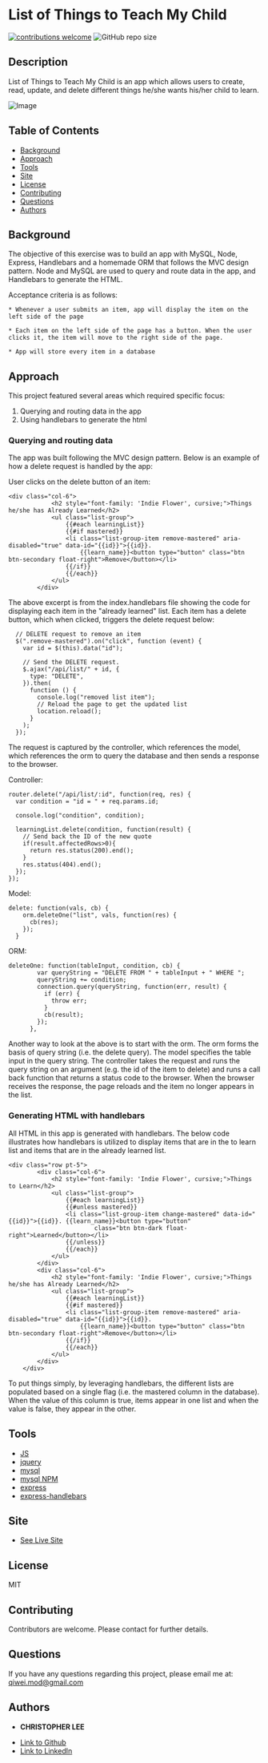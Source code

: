 # List of Things to Teach My Child

[![contributions welcome](https://img.shields.io/badge/contributions-welcome-brightgreen.svg?style=flat)](https://github.com/dwyl/esta/issues)
![GitHub repo size](https://img.shields.io/github/repo-size/CofChips/node_express_handlebars)

## Description
List of Things to Teach My Child is an app which allows users to create, read, update, and delete different things he/she wants his/her child to learn.

![Image](./public/assets/img/site.png)

## Table of Contents
* [Background](#background)
* [Approach](#approach)
* [Tools](#tools)
* [Site](#site)
* [License](#license)
* [Contributing](#contributing)
* [Questions](#questions)
* [Authors](#authors)

## Background
The objective of this exercise was to build an app with MySQL, Node, Express, Handlebars and a homemade ORM that follows the MVC design pattern. Node and MySQL are used to query and route data in the app, and Handlebars to generate the HTML.

Acceptance criteria is as follows:

```
* Whenever a user submits an item, app will display the item on the left side of the page 

* Each item on the left side of the page has a button. When the user clicks it, the item will move to the right side of the page.

* App will store every item in a database

```

## Approach
This project featured several areas which required specific focus:
1) Querying and routing data in the app
2) Using handlebars to generate the html

### Querying and routing data
The app was built following the MVC design pattern. Below is an example of how a delete request is handled by the app:

User clicks on the delete button of an item:

```
<div class="col-6">
            <h2 style="font-family: 'Indie Flower', cursive;">Things he/she has Already Learned</h2>
            <ul class="list-group">
                {{#each learningList}}
                {{#if mastered}}
                <li class="list-group-item remove-mastered" aria-disabled="true" data-id="{{id}}">{{id}}.
                    {{learn_name}}<button type="button" class="btn btn-secondary float-right">Remove</button></li>
                {{/if}}
                {{/each}}
            </ul>
        </div>
```
The above excerpt is from the index.handlebars file showing the code for displaying each item in the "already learned" list. Each item has a delete button, which when clicked, triggers the delete request below:

```
  // DELETE request to remove an item
  $(".remove-mastered").on("click", function (event) {
    var id = $(this).data("id");

    // Send the DELETE request.
    $.ajax("/api/list/" + id, {
      type: "DELETE",
    }).then(
      function () {
        console.log("removed list item");
        // Reload the page to get the updated list
        location.reload();
      }
    );
  });
```

The request is captured by the controller, which references the model, which references the orm to query the database and then sends a response to the browser.

Controller:

```
router.delete("/api/list/:id", function(req, res) {
  var condition = "id = " + req.params.id;

  console.log("condition", condition);

  learningList.delete(condition, function(result) {
    // Send back the ID of the new quote
    if(result.affectedRows>0){
      return res.status(200).end();
    }
    res.status(404).end();
  });
});
```
Model:

```
delete: function(vals, cb) {
    orm.deleteOne("list", vals, function(res) {
      cb(res);
    });
  }
```

ORM:

```
deleteOne: function(tableInput, condition, cb) {
        var queryString = "DELETE FROM " + tableInput + " WHERE ";
        queryString += condition;
        connection.query(queryString, function(err, result) {
          if (err) {
            throw err;
          }
          cb(result);
        });
      },
```

Another way to look at the above is to start with the orm. The orm forms the basis of query string (i.e. the delete query). The model specifies the table input in the query string. The controller takes the request and runs the query string on an argument (e.g. the id of the item to delete) and runs a call back function that returns a status code to the browser. When the browser receives the response, the page reloads and the item no longer appears in the list.

### Generating HTML with handlebars
All HTML in this app is generated with handlebars. The below code illustrates how handlebars is utilized to display items that are in the to learn list and items that are in the already learned list.

```
<div class="row pt-5">
        <div class="col-6">
            <h2 style="font-family: 'Indie Flower', cursive;">Things to Learn</h2>
            <ul class="list-group">
                {{#each learningList}}
                {{#unless mastered}}
                <li class="list-group-item change-mastered" data-id="{{id}}">{{id}}. {{learn_name}}<button type="button"
                        class="btn btn-dark float-right">Learned</button></li>
                {{/unless}}
                {{/each}}
            </ul>
        </div>
        <div class="col-6">
            <h2 style="font-family: 'Indie Flower', cursive;">Things he/she has Already Learned</h2>
            <ul class="list-group">
                {{#each learningList}}
                {{#if mastered}}
                <li class="list-group-item remove-mastered" aria-disabled="true" data-id="{{id}}">{{id}}.
                    {{learn_name}}<button type="button" class="btn btn-secondary float-right">Remove</button></li>
                {{/if}}
                {{/each}}
            </ul>
        </div>
    </div>
```

To put things simply, by leveraging handlebars, the different lists are populated based on a single flag (i.e. the mastered column in the database). When the value of this column is true, items appear in one list and when the value is false, they appear in the other.

## Tools

* [JS](https://developer.mozilla.org/en-US/docs/Web/JavaScript)
* [jquery](https://jquery.com/)
* [mysql](https://www.mysql.com/)
* [mysql NPM](https://www.npmjs.com/package/mysql)
* [express](https://expressjs.com/)
* [express-handlebars](https://www.npmjs.com/package/express-handlebars)

## Site

* [See Live Site](https://whispering-brushlands-60423.herokuapp.com/)

## License
MIT

## Contributing
Contributors are welcome. Please contact for further details.

## Questions
If you have any questions regarding this project, please email me at: qiwei.mod@gmail.com

## Authors

* **CHRISTOPHER LEE** 

- [Link to Github](https://github.com/CofChips)
- [Link to LinkedIn](https://www.linkedin.com/in/christophernlee/)
